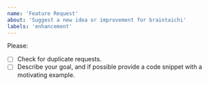```yaml
---
name: 'Feature Request'
about: 'Suggest a new idea or improvement for braintaichi'
labels: 'enhancement'
---
```


Please:

- [ ] Check for duplicate requests.
- [ ] Describe your goal, and if possible provide a code snippet with a motivating example.
